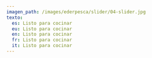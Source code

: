 ```yaml
---
imagen_path: /images/ederpesca/slider/04-slider.jpg
texto:
  es: Listo para cocinar
  eu: Listo para cocinar
  en: Listo para cocinar
  fr: Listo para cocinar
  it: Listo para cocinar
---
```


